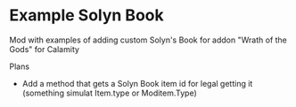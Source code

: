 # Example Solyn Book

Mod with examples of adding custom Solyn's Book for addon "Wrath of the Gods" for Calamity

Plans
* Add a method that gets a Solyn Book item id for legal getting it (something simulat Item.type or Moditem.Type)